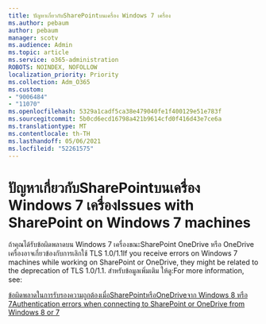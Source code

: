 ```yaml
---
title: ปัญหาเกี่ยวกับSharePointบนเครื่อง Windows 7 เครื่อง
ms.author: pebaum
author: pebaum
manager: scotv
ms.audience: Admin
ms.topic: article
ms.service: o365-administration
ROBOTS: NOINDEX, NOFOLLOW
localization_priority: Priority
ms.collection: Adm_O365
ms.custom:
- "9006484"
- "11070"
ms.openlocfilehash: 5329a1cadf5ca38e479040fe1f400129e51e783f
ms.sourcegitcommit: 5b0cd6ecd16798a421b9614cfd0f416d43e7ce6a
ms.translationtype: MT
ms.contentlocale: th-TH
ms.lasthandoff: 05/06/2021
ms.locfileid: "52261575"
---
```

# <a name="issues-with-sharepoint-on-windows-7-machines"></a><span data-ttu-id="3fff9-102">ปัญหาเกี่ยวกับSharePointบนเครื่อง Windows 7 เครื่อง</span><span class="sxs-lookup"><span data-stu-id="3fff9-102">Issues with SharePoint on Windows 7 machines</span></span>

<span data-ttu-id="3fff9-103">ถ้าคุณได้รับข้อผิดพลาดบน Windows 7 เครื่องขณะSharePoint OneDrive หรือ OneDrive เครื่องอาจเกี่ยวข้องกับการเลิกใช้ TLS 1.0/1.1</span><span class="sxs-lookup"><span data-stu-id="3fff9-103">If you receive errors on Windows 7 machines while working on SharePoint or OneDrive, they might be related to the deprecation of TLS 1.0/1.1.</span></span> <span data-ttu-id="3fff9-104">สำหรับข้อมูลเพิ่มเติม ให้ดู:</span><span class="sxs-lookup"><span data-stu-id="3fff9-104">For more information, see:</span></span>

[<span data-ttu-id="3fff9-105">ข้อผิดพลาดในการรับรองความถูกต้องเมื่อSharePointหรือOneDriveจาก Windows 8 หรือ 7</span><span class="sxs-lookup"><span data-stu-id="3fff9-105">Authentication errors when connecting to SharePoint or OneDrive from Windows 8 or 7</span></span>](https://docs.microsoft.com/sharepoint/troubleshoot/administration/authentication-errors-windows7)



